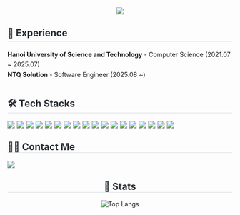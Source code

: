 <div align="center">
  <img src="https://capsule-render.vercel.app/api?type=venom&height=200&color=gradient&text=ロンのGitHub&textBg=false&reversal=false&fontColor=black" />
</div>

<div style="display: flex; justify-content: space-between; flex-wrap: wrap;">

<!-- Experience -->
<div style="flex: 1; min-width: 300px; text-align: left;">
    <h2 style="border-bottom: 2px solid #d8dee4; color: #282d33; padding-bottom: 5px;">🔭 Experience</h2>
    <ul style="list-style: none; padding: 0; margin: 10px 0; line-height: 1.6;">
        <li><strong>Hanoi University of Science and Technology</strong> - Computer Science (2021.07 ~ 2025.07)</li>
        <li><strong>NTQ Solution</strong> - Software Engineer (2025.08 ~)</li>
    </ul>
</div>
  <!-- Tech Stacks -->
  <div style="flex: 1; min-width: 300px; text-align: left;">
    <h2 style="border-bottom: 1px solid #d8dee4; color: #282d33;"> 🛠️ Tech Stacks </h2>
    <div style="display: flex; flex-wrap: wrap; gap: 5px;">
      <img src="https://img.shields.io/badge/java%2017-%23ED8B00.svg?style=for-the-badge&logo=openjdk&logoColor=white">
      <img src="https://img.shields.io/badge/Java%20Spring-6DB33F?style=for-the-badge&logo=spring&logoColor=white">
      <img src="https://img.shields.io/badge/Spring%20Boot-6DB33F?style=for-the-badge&logo=springboot&logoColor=white">
      <img src="https://img.shields.io/badge/MongoDB-47A248?style=for-the-badge&logo=MongoDB&logoColor=white">
      <img src="https://img.shields.io/badge/MySQL-4479A1?style=for-the-badge&logo=MySQL&logoColor=white">
      <img src="https://img.shields.io/badge/Oracle-F80000?style=for-the-badge&logo=Oracle&logoColor=white">
      <img src="https://img.shields.io/badge/Redis-DC382D?style=for-the-badge&logo=redis&logoColor=white">
      <img src="https://img.shields.io/badge/Linux-FCC624?style=for-the-badge&logo=Linux&logoColor=white">
      <img src="https://img.shields.io/badge/jQuery-0769AD?style=for-the-badge&logo=jQuery&logoColor=white">
      <img src="https://img.shields.io/badge/Javascript-F7DF1E?style=for-the-badge&logo=Javascript&logoColor=white">
      <img src="https://img.shields.io/badge/Typescript-0769AD?style=for-the-badge&logo=Typescript&logoColor=white">
      <img src="https://img.shields.io/badge/HTML5-E34F26?style=for-the-badge&logo=HTML5&logoColor=white">
      <img src="https://img.shields.io/badge/CSS3-1572B6?style=for-the-badge&logo=CSS3&logoColor=white">
      <img src="https://img.shields.io/badge/React-61DAFB?style=for-the-badge&logo=React&logoColor=white">
      <img src="https://img.shields.io/badge/Vue.js-4FC08D?style=for-the-badge&logo=Vue.js&logoColor=white">
      <img src="https://img.shields.io/badge/Python-0769AD?style=for-the-badge&logo=Python&logoColor=white">
      <img src="https://img.shields.io/badge/AWS-%23FF9900.svg?style=for-the-badge&logo=amazon-aws&logoColor=white">
      <img src="https://img.shields.io/badge/Amazon%20EC2-663399?style=for-the-badge&logo=amazons3&logoColor=white">
    </div>
  </div>

  <!-- Contact Me -->
  <div style="flex: 1; min-width: 300px; text-align: left;">
    <h2 style="border-bottom: 1px solid #d8dee4; color: #282d33;"> 🧑‍💻 Contact Me </h2>
    <div style="display: flex; gap: 10px;"
      <a href="mailto:sonlong2302@gmail.com">
        <img src="https://img.shields.io/badge/Gmail-EA4335?style=for-the-badge&logo=Gmail&logoColor=white">
      </a>
    </div>
  </div>
</div>

<!-- Stats -->
<div style="text-align: center; margin-top: 20px;">
  <h2 style="border-bottom: 1px solid #d8dee4; color: #282d33;"> 🏅 Stats </h2>
  <img src="https://github-readme-stats.vercel.app/api/top-langs/?username=Longbuonlam&layout=compact&bg_color=180,00000000,&title_color=000000&text_color=000000" alt="Top Langs" />
</div
